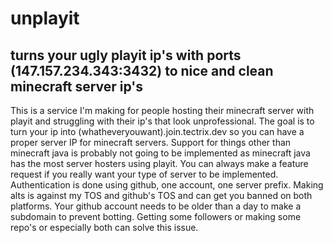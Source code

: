# unplayit
## turns your ugly playit ip's with ports (147.157.234.343:3432) to nice and clean minecraft server ip's

This is a service I'm making for people hosting their minecraft server with playit and struggling with their ip's that look unprofessional.
The goal is to turn your ip into (whatheveryouwant).join.tectrix.dev so you can have a proper server IP for minecraft servers.
Support for things other than minecraft java is probably not going to be implemented as minecraft java has the most server hosters using playit.
You can always make a feature request if you really want your type of server to be implemented.
Authentication is done using github, one account, one server prefix. Making alts is against my TOS and github's TOS and can get you banned on both platforms.
Your github account needs to be older than a day to make a subdomain to prevent botting. Getting some followers or making some repo's or especially both can solve this issue.